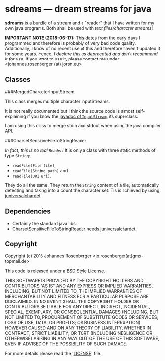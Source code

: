 sdreams — dream streams for java
========================================

**sdreams** is a bundle of a stream and a "reader" that I have written for
my own java programs. Both shall be used with *text files/character streams*!

**IMPORTANT NOTE (2018-06-17):** This dates from the early days I programmed and therefore is probably of very bad code quality. Additionally, I know of no recent use of this and therefore haven't updated it for some years. Hence, *I declare this as deprecated and don't recommend it for use.* If you *want* to use it, please contact me under <johannes.rosenberger (at) jorsn.eu>.

Classes
-----------


###MergedCharacterInputStream

This class merges multiple character InputStreams.

It is not really documented but I think the source code is almost
self-explaining if you know the [javadoc of `InputStream`][javadoc-IS],
its superclass.

I am using this class to merge stdin and stdout when using the java compiler API.

[javadoc-IS]: http://docs.oracle.com/javase/7/docs/api/java/io/InputStream.html


###CharsetSensitiveFileToStringReader

*In fact, this is no real `Reader`!*
It is only a class with three static methods of type `String`:

* `readFile(File file)`,
* `readFile(String path)` and 
* `readFile(URI uri)`.

They do all the same: They return the `String` content of a file,
automatically detecting and taking into a count the character set.
Tis is achieved by using [juniversalchardet].

[juniversalchardet]: https://code.google.com/p/juniversalchardet/



Dependencies
--------------

* Certainly the standard java libs.
* CharsetSensitiveFileToStringReader needs [juniversalchardet].



Copyright
-----------

Copyright (c) 2013 Johannes Rosenberger <jo.rosenberger(at)gmx-topmail.de>

This code is released under a BSD Style License.

THIS SOFTWARE IS PROVIDED BY THE COPYRIGHT HOLDERS AND CONTRIBUTORS "AS IS" AND ANY
EXPRESS OR IMPLIED WARRANTIES, INCLUDING, BUT NOT LIMITED TO, THE IMPLIED WARRANTIES
OF MERCHANTABILITY AND FITNESS FOR A PARTICULAR PURPOSE ARE DISCLAIMED. IN NO EVENT
SHALL THE COPYRIGHT HOLDER OR CONTRIBUTORS BE LIABLE FOR ANY DIRECT, INDIRECT,
INCIDENTAL, SPECIAL, EXEMPLARY, OR CONSEQUENTIAL DAMAGES (INCLUDING, BUT NOT LIMITED
TO, PROCUREMENT OF SUBSTITUTE GOODS OR SERVICES; LOSS OF USE, DATA, OR PROFITS; OR
BUSINESS INTERRUPTION) HOWEVER CAUSED AND ON ANY THEORY OF LIABILITY, WHETHER IN
CONTRACT, STRICT LIABILITY, OR TORT (INCLUDING NEGLIGENCE OR OTHERWISE) ARISING IN
ANY WAY OUT OF THE USE OF THIS SOFTWARE, EVEN IF ADVISED OF THE POSSIBILITY OF SUCH
DAMAGE.

For more details please read the '[LICENSE]' file.

[LICENSE]: https://github.com/jorsn/sdreams/blob/master/LICENSE
